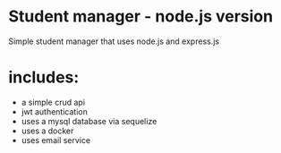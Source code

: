 ﻿# Student manager - node.js version
 Simple student manager that uses node.js and express.js
# includes:
  - a simple crud api
  - jwt authentication
  - uses a mysql database via sequelize
  - uses a docker
  - uses email service
